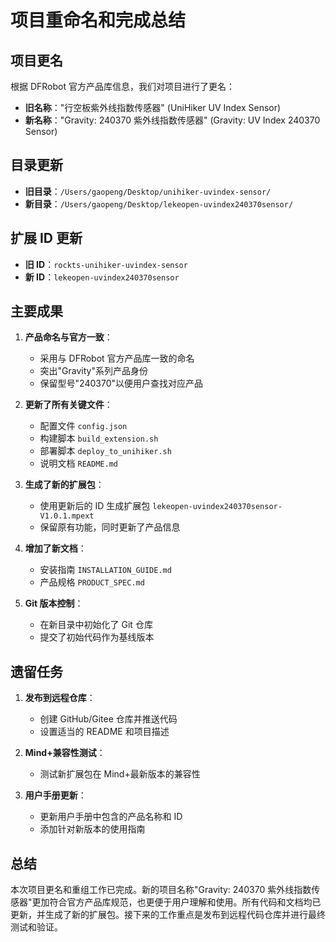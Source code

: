 # 项目重命名和完成总结

## 项目更名

根据 DFRobot 官方产品库信息，我们对项目进行了更名：

- **旧名称**："行空板紫外线指数传感器" (UniHiker UV Index Sensor)
- **新名称**："Gravity: 240370 紫外线指数传感器" (Gravity: UV Index 240370 Sensor)

## 目录更新

- **旧目录**：`/Users/gaopeng/Desktop/unihiker-uvindex-sensor/`
- **新目录**：`/Users/gaopeng/Desktop/lekeopen-uvindex240370sensor/`

## 扩展 ID 更新

- **旧 ID**：`rockts-unihiker-uvindex-sensor`
- **新 ID**：`lekeopen-uvindex240370sensor`

## 主要成果

1. **产品命名与官方一致**：

   - 采用与 DFRobot 官方产品库一致的命名
   - 突出"Gravity"系列产品身份
   - 保留型号"240370"以便用户查找对应产品

2. **更新了所有关键文件**：

   - 配置文件 `config.json`
   - 构建脚本 `build_extension.sh`
   - 部署脚本 `deploy_to_unihiker.sh`
   - 说明文档 `README.md`

3. **生成了新的扩展包**：

   - 使用更新后的 ID 生成扩展包 `lekeopen-uvindex240370sensor-V1.0.1.mpext`
   - 保留原有功能，同时更新了产品信息

4. **增加了新文档**：

   - 安装指南 `INSTALLATION_GUIDE.md`
   - 产品规格 `PRODUCT_SPEC.md`

5. **Git 版本控制**：
   - 在新目录中初始化了 Git 仓库
   - 提交了初始代码作为基线版本

## 遗留任务

1. **发布到远程仓库**：

   - 创建 GitHub/Gitee 仓库并推送代码
   - 设置适当的 README 和项目描述

2. **Mind+兼容性测试**：

   - 测试新扩展包在 Mind+最新版本的兼容性

3. **用户手册更新**：
   - 更新用户手册中包含的产品名称和 ID
   - 添加针对新版本的使用指南

## 总结

本次项目更名和重组工作已完成。新的项目名称"Gravity: 240370 紫外线指数传感器"更加符合官方产品库规范，也更便于用户理解和使用。所有代码和文档均已更新，并生成了新的扩展包。接下来的工作重点是发布到远程代码仓库并进行最终测试和验证。
